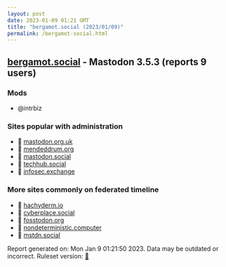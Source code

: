 ```yaml
---
layout: post
date: 2023-01-09 01:21 GMT
title: "bergamot.social (2023/01/09)"
permalink: /bergamot-social.html
---
```



## [bergamot.social](https://bergamot.social) - Mastodon 3.5.3 (reports 9 users)

### Mods
 * @intrbiz

### Sites popular with administration

* 🐘 [mastodon.org.uk](/mastodon-org-uk.html)
* 🐘 [mendeddrum.org](/mendeddrum-org.html)
* 🐘 [mastodon.social](/mastodon-social.html)
* 🐘 [techhub.social](/techhub-social.html)
* 🐘 [infosec.exchange](/infosec-exchange.html)

### More sites commonly on federated timeline

* 🐘 [hachyderm.io](/hachyderm-io.html)
* 🐘 [cyberplace.social](/cyberplace-social.html)
* 🐘 [fosstodon.org](/fosstodon-org.html)
* 🐘 [nondeterministic.computer](/nondeterministic-computer.html)
* 🐘 [mstdn.social](/mstdn-social.html)

Report generated on: Mon Jan  9 01:21:50 2023. Data may be outdated or incorrect.
Ruleset version: [🏀](/version-basketball)
